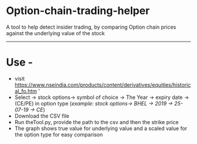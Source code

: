 # Option-chain-trading-helper
A tool to help detect insider trading, by comparing Option chain prices against the underlying value of the stock

---
# Use - 

- visit https://www.nseindia.com/products/content/derivatives/equities/historical_fo.htm '
- Select -> stock options-> symbol of choice -> The Year -> expiry date -> (CE/PE) in option type  (_example: stock options-> BHEL -> 2019 -> 25-07-19 -> CE_)
- Download the CSV file
- Run theTool.py, provide the path to the csv and then the strike price 
- The graph shows true value for underlying value and a scaled value for the option type for easy comparison

